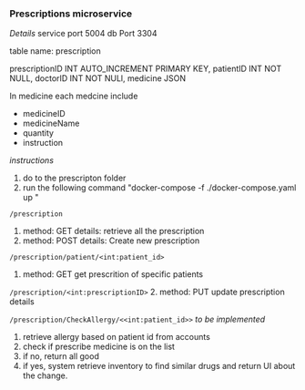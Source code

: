 ### Prescriptions microservice 

*Details*
service port 5004
db Port 3304

table name: prescription 

prescriptionID INT AUTO_INCREMENT PRIMARY KEY,
patientID INT NOT NULL,
doctorID INT NOT NULl,
medicine JSON

In medicine 
each medcine include
- medicineID
- medicineName
- quantity
- instruction


*instructions*
1. do to the prescripton folder
2. run the following command "docker-compose -f ./docker-compose.yaml up "

```/prescription```
1. method: GET
    details: retrieve all the prescription
2. method: POST
    details: Create new prescription

```/prescription/patient/<int:patient_id>```
1. method: GET
    get prescrition of specific patients

```/prescription/<int:prescriptionID>```
2. method: PUT
    update prescription details

```/prescription/CheckAllergy/<<int:patient_id>>``` *to be implemented*
1. retrieve allergy based on patient id from accounts
2. check if prescribe medicine is on the list
3. if no, return all good
4. if yes, system retrieve inventory to find similar drugs and return UI about the change.

